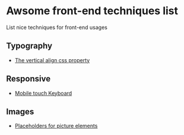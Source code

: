 # Awsome front-end techniques list
List nice techniques for front-end usages

## Typography
* [The vertical align css property](http://bitsofco.de/the-vertical-align-property/)

## Responsive
* [Mobile touch Keyboard](http://baymard.com/blog/mobile-touch-keyboards)

## Images
* [Placeholders for picture elements](http://daverupert.com/2015/12/intrinsic-placeholders-with-picture/)
